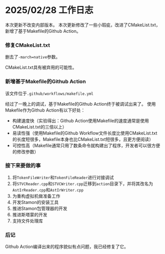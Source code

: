 # 2025/02/28 工作日志

本次更新不改变内部版本。
本次更新修改了一些小瑕疵，改进了CMakeList.txt，新增了基于Makefile的Github Action。

### 修复CMakeList.txt

删去了``-march=native``参数。

CMakeList.txt具有被弃用的可能性。

### 新增基于Makefile的Github Action

该文件位于``.github/workflows/makefile.yml``

经过了一晚上的调试，基于Makefile的Github Action终于被调试出来了。
使用Makefile作为Github Action有以下好处：

* 构建速度快（实验得出：Github Action使用Makefile的速度通常是使用CMakeList.txt的三倍以上）
* 易读性强（使用Makefile的Github Workflow文件长度比使用CMakeList.txt的长度短很多，Makefile本身也比CMakeList.txt短很多，且更方便阅读）
* 可控性高（Makefile通常只用了数条命令就构建出了程序，开发者可以很方便的修改参数）

### 接下来要做的事

1. 将``TokenFileWriter``和``TokenFileReader``进行对接调试
2. 将``STVCReader.cpp``和``STVCWriter.cpp``迁移到``action``目录下，并将其改名为``AstIrReader.cpp``和``AstIrWriter.cpp``
3. 为重构虚拟机做准备工作
4. 开发Stamon的安装工具
5. 推进Stamon包管理器的开发
6. 推进斯塔蒙的开发
7. 支持文件处理库

### 后记

Github Action编译出来的程序貌似有点问题，我已经修复了它。